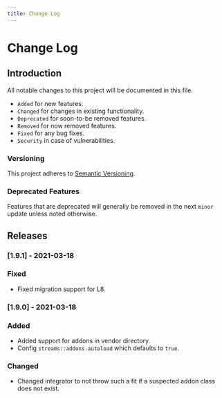 ```yaml
---
title: Change Log
---
```



# Change Log

<div class="documentation__toc"></div>

## Introduction

All notable changes to this project will be documented in this file.

- `Added` for new features.
- `Changed` for changes in existing functionality.
- `Deprecated` for soon-to-be removed features.
- `Removed` for now removed features.
- `Fixed` for any bug fixes.
- `Security` in case of vulnerabilities.

### Versioning

This project adheres to [Semantic Versioning](https://semver.org/spec/v2.0.0.html).

### Deprecated Features

Features that are deprecated will generally be removed in the next `minor` update unless noted otherwise.

## Releases

### [1.9.1] - 2021-03-18
### Fixed
- Fixed migration support for L8.

### [1.9.0] - 2021-03-18
### Added
- Added support for addons in vendor directory.
- Config `streams::addons.autoload` which defaults to `true`.

### Changed
- Changed integrator to not throw such a fit if a suspected addon class does not exist.
